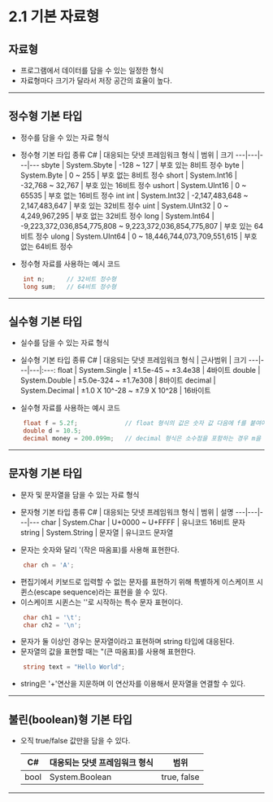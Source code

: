 # __2.1 기본 자료형__
## 자료형
- 프로그램에서 데이터를 담을 수 있는 일정한 형식
- 자료형마다 크기가 달라서 저장 공간의 효율이 높다.
---
## 정수형 기본 타입
- 정수를 담을 수 있는 자료 형식
+ 정수형 기본 타입 종류
    C# | 대응되는 닷넷 프레임워크 형식 | 범위 | 크기
    ---|---|---|--- 
    sbyte | System.Sbyte | -128 ~ 127 | 부호 있는 8비트 정수
    byte | System.Byte | 0 ~ 255 | 부호 없는 8비트 정수
    short | System.Int16 | -32,768 ~ 32,767 | 부호 있는 16비트 정수
    ushort | System.UInt16 | 0 ~ 65535 | 부호 없는 16비트 정수
    int int | System.Int32 | -2,147,483,648 ~ 2,147,483,647 | 부호 있는 32비트 정수
    uint | System.UInt32 | 0 ~ 4,249,967,295 | 부호 없는 32비트 정수
    long | System.Int64 | -9,223,372,036,854,775,808 ~ 9,223,372,036,854,775,807 | 부호 있는 64비트 정수
    ulong | System.UInt64 | 0 ~ 18,446,744,073,709,551,615 | 부호 없는 64비트 정수
- 정수형 자료를 사용하는 예시 코드
```C#
    int n;      // 32비트 정수형
    long sum;   // 64비트 정수형
```
---
## 실수형 기본 타입
- 실수를 담을 수 있는 자료 형식
+ 실수형 기본 타입 종류
    C# | 대응되는 닷넷 프레임워크 형식 | 근사범위 | 크기
    ---|---|---|:---: 
    float | System.Single | ±1.5e-45 ~ ±3.4e38 | 4바이트
    double | System.Double | ±5.0e-324 ~ ±1.7e308 | 8바이트
    decimal | System.Decimal | ±1.0 X 10^-28 ~ ±7.9 X 10^28 | 16바이트
- 실수형 자료를 사용하는 예시 코드
```C#
    float f = 5.2f;             // float 형식의 값은 숫자 값 다음에 f를 붙여야 한다.
    double d = 10.5;
    decimal money = 200.099m;   // decimal 형식은 소수점을 포함하는 경우 m을 붙여야한다.
```
---
## 문자형 기본 타입
- 문자 및 문자열을 담을 수 있는 자료 형식
+ 문자형 기본 타입 종류
    C# | 대응되는 닷넷 프레임워크 형식 | 범위 | 설명
    ---|---|---|---
    char | System.Char | U+0000 ~ U+FFFF | 유니코드 16비트 문자
    string | System.String | 문자열 | 유니코드 문자열
- 문자는 숫자와 달리 '(작은 따옴표)를 사용해 표현한다.
```C#
    char ch = 'A';
```
- 편집기에서 키보드로 입력할 수 없는 문자를 표현하기 위해 특별하게 이스케이프 시퀸스(escape sequence)라는 표현을 쓸 수 있다. 
- 이스케이프 시퀸스는 '\'로 시작하는 특수 문자 표현이다.
```C#
    char ch1 = '\t';
    char ch2 = '\n';
```
- 문자가 둘 이상인 경우는 문자열이라고 표현하며 string 타입에 대응된다.
- 문자열의 값을 표현할 때는 "(큰 따옴표)를 사용해 표현한다.
```C#
    string text = "Hello World";
```
- string은 '+'연산을 지운하며 이 연산자를 이용해서 문자열을 연결할 수 있다.
---
## 불린(boolean)형 기본 타입
- 오직 true/false 값만을 담을 수 있다.

    C# | 대응되는 닷넷 프레임워크 형식 | 범위
    ---|---|---
    bool | System.Boolean | true, false
---